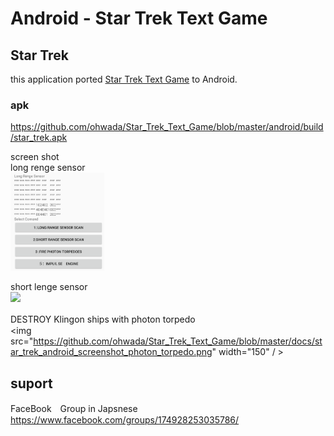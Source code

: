# Android - Star Trek Text Game

## Star Trek
this application ported [Star Trek Text Game](https://en.wikipedia.org/wiki/Star_Trek_(text_game)) to Android.

### apk
https://github.com/ohwada/Star_Trek_Text_Game/blob/master/android/build/star_trek.apk

screen shot <br/>
long renge sensor <br/>
<img src="https://github.com/ohwada/Star_Trek_Text_Game/blob/master/docs/star_trek_android_screenshot_long_renge_sensor.png" width="150"  /> <br/>

short lenge sensor <br/>
<img src="https://github.com/ohwada/Star_Trek_Text_Game/blob/master/docs/star_trek_android_screenshot_lshort_renge_sensor.png" width="150"  /> <br/>

DESTROY Klingon ships with photon torpedo　<br/>
<img src="https://github.com/ohwada/Star_Trek_Text_Game/blob/master/docs/star_trek_android_screenshot_photon_torpedo.png" width="150"  / > <br/>



## suport <br/>
FaceBook　Group in Japsnese <br/>
https://www.facebook.com/groups/174928253035786/